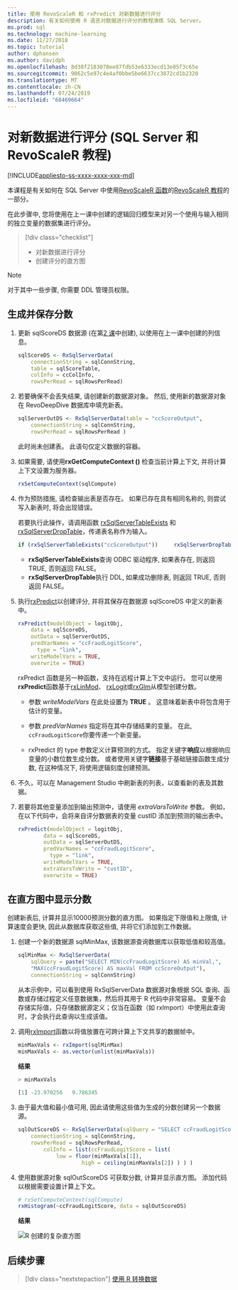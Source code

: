 ```yaml
---
title: 使用 RevoScaleR 和 rxPredict 对新数据进行评分
description: 有关如何使用 R 语言对数据进行评分的教程演练 SQL Server。
ms.prod: sql
ms.technology: machine-learning
ms.date: 11/27/2018
ms.topic: tutorial
author: dphansen
ms.author: davidph
ms.openlocfilehash: 8d38f2183078ee87fdb53e6333ecd13e85f3c65e
ms.sourcegitcommit: 9062c5e97c4e4af0bbe5be6637cc3872cd1b2320
ms.translationtype: MT
ms.contentlocale: zh-CN
ms.lasthandoff: 07/24/2019
ms.locfileid: "68469664"
---
```

# <a name="score-new-data-sql-server-and-revoscaler-tutorial"></a>对新数据进行评分 (SQL Server 和 RevoScaleR 教程)
[!INCLUDE[appliesto-ss-xxxx-xxxx-xxx-md](../../includes/appliesto-ss-xxxx-xxxx-xxx-md.md)]

本课程是有关如何在 SQL Server 中使用[RevoScaleR 函数](https://docs.microsoft.com/machine-learning-server/r-reference/revoscaler/revoscaler)的[RevoScaleR 教程](deepdive-data-science-deep-dive-using-the-revoscaler-packages.md)的一部分。

在此步骤中, 您将使用在上一课中创建的逻辑回归模型来对另一个使用与输入相同的独立变量的数据集进行评分。

> [!div class="checklist"]
> * 对新数据进行评分
> * 创建评分的直方图

> [!NOTE]
> 对于其中一些步骤, 你需要 DDL 管理员权限。

## <a name="generate-and-save-scores"></a>生成并保存分数
  
1. 更新 sqlScoreDS 数据源 (在第[2 课](deepdive-create-sql-server-data-objects-using-rxsqlserverdata.md)中创建), 以使用在上一课中创建的列信息。
  
    ```R
    sqlScoreDS <- RxSqlServerData(
        connectionString = sqlConnString,
        table = sqlScoreTable,
        colInfo = ccColInfo,
        rowsPerRead = sqlRowsPerRead)
    ```
  
2. 若要确保不会丢失结果, 请创建新的数据源对象。 然后, 使用新的数据源对象在 RevoDeepDive 数据库中填充新表。
  
    ```R
    sqlServerOutDS <- RxSqlServerData(table = "ccScoreOutput",
        connectionString = sqlConnString,
        rowsPerRead = sqlRowsPerRead )
    ```
    此时尚未创建表。 此语句仅定义数据的容器。
     
3. 如果需要, 请使用**rxGetComputeContext ()** 检查当前计算上下文, 并将计算上下文设置为服务器。
  
    ```R
    rxSetComputeContext(sqlCompute)
    ```
  
4. 作为预防措施, 请检查输出表是否存在。 如果已存在具有相同名称的, 则尝试写入新表时, 将会出现错误。
  
    若要执行此操作，请调用函数 [rxSqlServerTableExists](https://docs.microsoft.com/machine-learning-server/r-reference/revoscaler/rxsqlserverdroptable) 和 [rxSqlServerDropTable](https://docs.microsoft.com/machine-learning-server/r-reference/revoscaler/rxsqlserverdroptable)，传递表名称作为输入。
  
    ```R
    if (rxSqlServerTableExists("ccScoreOutput"))     rxSqlServerDropTable("ccScoreOutput")
    ```
  
    + **rxSqlServerTableExists**查询 ODBC 驱动程序, 如果表存在, 则返回 TRUE, 否则返回 FALSE。
    + **rxSqlServerDropTable**执行 DDL, 如果成功删除表, 则返回 TRUE, 否则返回 FALSE。

5. 执行[rxPredict](https://docs.microsoft.com/machine-learning-server/r-reference/revoscaler/rxpredict)以创建评分, 并将其保存在数据源 sqlScoreDS 中定义的新表中。
  
    ```R
    rxPredict(modelObject = logitObj,
        data = sqlScoreDS,
        outData = sqlServerOutDS,
        predVarNames = "ccFraudLogitScore",
          type = "link",
        writeModelVars = TRUE,
        overwrite = TRUE)
    ```
  
    rxPredict 函数是另一种函数，支持在远程计算上下文中运行。 您可以使用**rxPredict**函数基于[rxLinMod](https://docs.microsoft.com/machine-learning-server/r-reference/revoscaler/rxlinmod)、 [rxLogit](https://docs.microsoft.com/machine-learning-server/r-reference/revoscaler/rxlogit)或[rxGlm](https://docs.microsoft.com/machine-learning-server/r-reference/revoscaler/rxglm)从模型创建分数。
  
    - 参数 *writeModelVars* 在此处设置为 **TRUE** 。 这意味着新表中将包含用于估计的变量。
  
    - 参数 *predVarNames* 指定将在其中存储结果的变量。 在此, `ccFraudLogitScore`你要传递一个新变量。
  
    - rxPredict 的 type 参数定义计算预测的方式。 指定关键字**响应**以根据响应变量的小数位数生成分数。 或者使用关键字**链接**基于基础链接函数生成分数, 在这种情况下, 将使用逻辑刻度创建预测。

6. 不久，可以在 Management Studio 中刷新表的列表，以查看新的表及其数据。

7. 若要将其他变量添加到输出预测中，请使用 *extraVarsToWrite* 参数。  例如，在以下代码中，会将来自评分数据表的变量 custID 添加到预测的输出表中。
  
    ```R
    rxPredict(modelObject = logitObj,
            data = sqlScoreDS,
            outData = sqlServerOutDS,
            predVarNames = "ccFraudLogitScore",
              type = "link",
            writeModelVars = TRUE,
            extraVarsToWrite = "custID",
            overwrite = TRUE)
    ```

## <a name="display-scores-in-a-histogram"></a>在直方图中显示分数

创建新表后, 计算并显示10000预测分数的直方图。 如果指定下限值和上限值, 计算速度会更快, 因此从数据库获取这些值, 并将它们添加到工作数据。

1. 创建一个新的数据源 sqlMinMax, 该数据源查询数据库以获取低值和较高值。
  
    ```R
    sqlMinMax <- RxSqlServerData(
        sqlQuery = paste("SELECT MIN(ccFraudLogitScore) AS minVal,",
        "MAX(ccFraudLogitScore) AS maxVal FROM ccScoreOutput"),
        connectionString = sqlConnString)
    ```

     从本示例中，可以看到使用 RxSqlServerData 数据源对象根据 SQL 查询、函数或存储过程定义任意数据集，然后将其用于 R 代码中非常容易。 变量不会存储实际值，只存储数据源定义；仅当在函数（如 rxImport）中使用此查询时，才会执行此查询以生成该值。
      
2. 调用[rxImport](https://docs.microsoft.com/machine-learning-server/r-reference/revoscaler/rximport)函数以将值放置在可跨计算上下文共享的数据帧中。
  
    ```R
    minMaxVals <- rxImport(sqlMinMax)
    minMaxVals <- as.vector(unlist(minMaxVals))
    ```

    **结果**
     
    ```R
    > minMaxVals
     
    [1] -23.970256   9.786345
    ```

3. 由于最大值和最小值可用, 因此请使用这些值为生成的分数创建另一个数据源。
  
    ```R
    sqlOutScoreDS <- RxSqlServerData(sqlQuery = "SELECT ccFraudLogitScore FROM ccScoreOutput",
        connectionString = sqlConnString,
        rowsPerRead = sqlRowsPerRead,
            colInfo = list(ccFraudLogitScore = list(
                low = floor(minMaxVals[1]),
                        high = ceiling(minMaxVals[2]) ) ) )
    ```

4. 使用数据源对象 sqlOutScoreDS 可获取分数, 计算并显示直方图。 添加代码以根据需要设置计算上下文。
  
    ```R
    # rxSetComputeContext(sqlCompute)
    rxHistogram(~ccFraudLogitScore, data = sqlOutScoreDS)
    ```
  
    **结果**
  
    ![R 创建的复杂直方图](media/rsql-sue-complex-histogram.png "R 创建的复杂直方图")
  
## <a name="next-steps"></a>后续步骤

> [!div class="nextstepaction"]
> [使用 R 转换数据](../../advanced-analytics/tutorials/deepdive-transform-data-using-r.md)